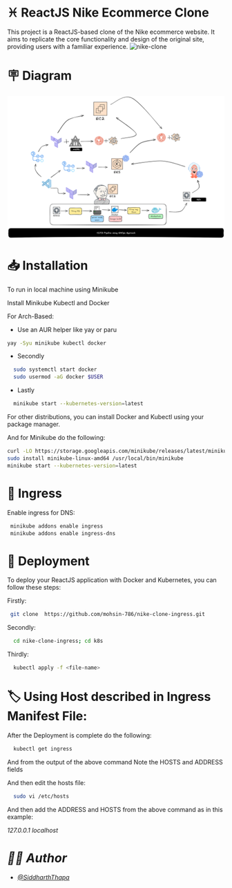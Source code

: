 
# :pisces: ReactJS Nike Ecommerce Clone

This project is a ReactJS-based clone of the Nike ecommerce website. It aims to replicate the core functionality and design of the original site, providing users with a familiar experience.
![nike-clone](https://github.com/mohsin-786/nike-clone-ingress/assets/109455638/e2b8e06d-7318-4559-8904-ff6235b4bf38)



# :placard: Diagram
![ingress](https://github.com/Dhiman23/nike-ci-cd/blob/infra/diagram.png)



# :inbox_tray: Installation

To run in local machine using Minikube

Install Minikube Kubectl and Docker

For Arch-Based:

-  Use an AUR helper like yay or paru

```bash
yay -Syu minikube kubectl docker
```
- Secondly
```bash
  sudo systemctl start docker
  sudo usermod -aG docker $USER
```    
- Lastly
```bash
  minikube start --kubernetes-version=latest
```

 For other distributions, you can install Docker and Kubectl using your package manager.
 
 And for Minikube do the following:


```bash
curl -LO https://storage.googleapis.com/minikube/releases/latest/minikube-linux-amd64
sudo install minikube-linux-amd64 /usr/local/bin/minikube
minikube start --kubernetes-version=latest

```

# :twisted_rightwards_arrows: Ingress

Enable ingress for DNS:

```bash
 minikube addons enable ingress 
 minikube addons enable ingress-dns
```




# :satellite: Deployment

To deploy your ReactJS application with Docker and Kubernetes, you can follow these steps:

Firstly:

```bash
 git clone  https://github.com/mohsin-786/nike-clone-ingress.git
```

Secondly:
```bash
  cd nike-clone-ingress; cd k8s
```

Thirdly:
```bash
  kubectl apply -f <file-name>
```

# :label: Using Host described in Ingress Manifest File:

After the Deployment is complete do the following:
```bash
  kubectl get ingress
```

And from the output of the above command
Note the HOSTS and ADDRESS fields

And then edit the hosts file:
```bash
  sudo vi /etc/hosts
```
And then add the ADDRESS and HOSTS from the above command as in this example:

<address> <host>
127.0.0.1 localhost

# :man_technologist: Author

- [@SiddharthThapa](https://github.com/SMThapa)




